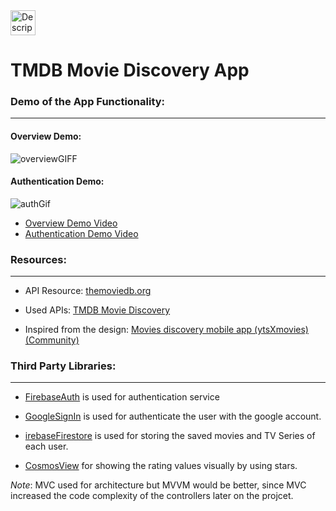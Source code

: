 <img src="https://github.com/user-attachments/assets/9905c3eb-9004-443d-a07d-46071e025126" alt="Description of the image" width="40" height="40">

# TMDB Movie Discovery App


### Demo of the App Functionality:
___

#### Overview Demo:

![overviewGIFF](https://github.com/user-attachments/assets/dc5fbf5a-105e-4d88-b442-b84f8e2ee78e)


#### Authentication Demo:

![authGif](https://github.com/user-attachments/assets/b899cbfe-783b-43ec-a8bd-0e5e53ab64b4)


* [Overview Demo Video](https://www.dropbox.com/scl/fi/k62ioysej5uxmt0rb6nj2/ProjectOverviewDemo.mp4?rlkey=a9mmxkkqmjn8o3obccgogud2t&st=kbzcl48s&dl=0)
* [Authentication Demo Video](https://www.dropbox.com/scl/fi/jteooo8so466htgd8aot0/AuthenticationDemo.MP4?rlkey=gky109k9exjqe1w0jw27nqsay&st=5dg9u8sj&dl=0)


### Resources:
___

* API Resource:  [themoviedb.org](https://developer.themoviedb.org/reference/intro/getting-started)

* Used APIs: [TMDB Movie Discovery](https://speeding-astronaut-900111.postman.co/workspace/4eaa6ecc-4358-46f7-90ad-f034ccc16295/documentation/26656194-3877c5aa-6c86-49bf-87aa-46552454a95a)

* Inspired from the design:  [Movies discovery mobile app (ytsXmovies) (Community)](https://www.figma.com/design/Lpx27TcthaJlnmf4PL0gK5/Movies-discovery-mobile-app-(ytsXmovies)-(Community)?node-id=0-1&p=f&t=bP9ug2Wh0AZ3RQjo-0)



### Third Party Libraries:
___

* [FirebaseAuth](https://github.com/firebase/firebase-ios-sdk) is used for authentication service 

* [GoogleSignIn](https://github.com/google/GoogleSignIn-iOS) is used for authenticate the user with the google account.

* [irebaseFirestore](https://github.com/firebase/firebase-ios-sdk) is used for storing the saved movies and TV Series of each user.

* [CosmosView](https://github.com/evgenyneu/Cosmos) for showing the rating values visually by using stars.


_Note_: MVC used for architecture but MVVM would be better, since MVC increased the code complexity of the controllers later on the projcet.


